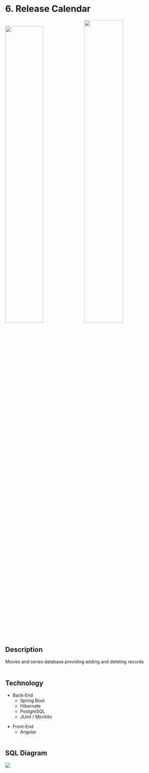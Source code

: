 # 6. Release Calendar

<div>
  <img src="https://user-images.githubusercontent.com/60322749/126777090-3b0a46ce-6a95-4f56-8c29-c21fd37bb876.jpg" width="49%">
  <img src="https://user-images.githubusercontent.com/60322749/126777124-bc03fb6a-de29-4545-af1b-c19d082f592c.jpg" width="49.5%">
</div> <br>

## Description
Movies and series database providing adding and deleting records <br> <br>

## Technology
* Back-End
  * Spring Boot
  * Hibernate
  * PostgreSQL
  * JUnit / Mockito

- Front-End
  - Angular <br> <br>

## SQL Diagram
<img src="https://user-images.githubusercontent.com/60322749/126777930-560fe345-a9c4-45ca-8d7a-c5ca38aa2ffa.png">
